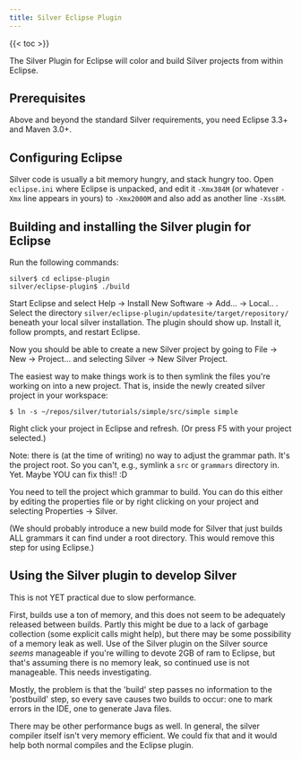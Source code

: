 ```yaml
---
title: Silver Eclipse Plugin
---
```


{{< toc >}}

The Silver Plugin for Eclipse will color and build Silver projects from within
Eclipse.

## Prerequisites

Above and beyond the standard Silver requirements, you need Eclipse 3.3+ and Maven 3.0+.

## Configuring Eclipse

Silver code is usually a bit memory hungry, and stack hungry too. Open `eclipse.ini` where Eclipse is unpacked, and edit it `-Xmx384M` (or whatever `-Xmx` line appears in yours) to `-Xmx2000M` and also add as another line `-Xss8M`.

## Building and installing the Silver plugin for Eclipse

Run the following commands:

```
silver$ cd eclipse-plugin
silver/eclipse-plugin$ ./build
```

Start Eclipse and select Help -> Install New Software -> Add... -> Local.. . Select the directory `silver/eclipse-plugin/updatesite/target/repository/` beneath your local silver installation. The plugin should show up. Install it, follow prompts, and restart Eclipse.

Now you should be able to create a new Silver project by going to File -> New -> Project... and selecting Silver -> New Silver Project.

The easiest way to make things work is to then symlink the files you're working on into a new project. That is, inside the newly created silver project in your workspace:

```
$ ln -s ~/repos/silver/tutorials/simple/src/simple simple
```

Right click your project in Eclipse and refresh. (Or press F5 with your project selected.)

Note: there is (at the time of writing) no way to adjust the grammar path. It's the project root. So you can't, e.g., symlink a `src` or `grammars` directory in. Yet. Maybe YOU can fix this!! :D

You need to tell the project which grammar to build. You can do this either by editing the properties file or by right clicking on your project and selecting Properties -> Silver.

(We should probably introduce a new build mode for Silver that just builds ALL grammars it can find under a root directory. This would remove this step for using Eclipse.)

## Using the Silver plugin to develop Silver

This is not YET practical due to slow performance.

First, builds use a ton of memory, and this does not seem to be adequately released between builds. Partly this might be due to a lack of garbage collection (some explicit calls might help), but there may be some possibility of a memory leak as well. Use of the Silver plugin on the Silver source *seems* manageable if you're willing to devote 2GB of ram to Eclipse, but that's assuming there is no memory leak, so continued use is not manageable. This needs investigating.

Mostly, the problem is that the 'build' step passes no information to the 'postbuild' step, so every save causes two builds to occur: one to mark errors in the IDE, one to generate Java files.

There may be other performance bugs as well. In general, the silver compiler itself isn't very memory efficient. We could fix that and it would help both normal compiles and the Eclipse plugin.

